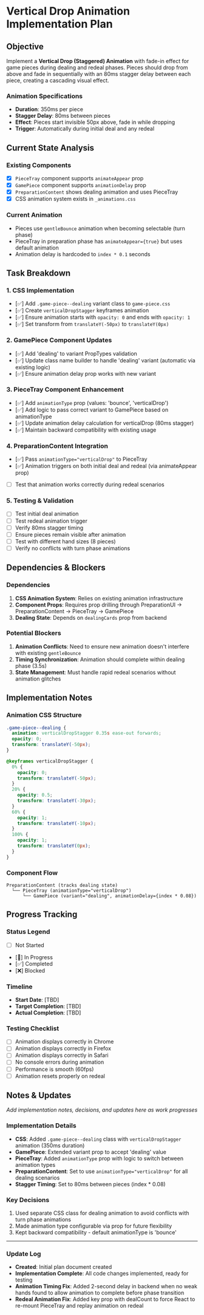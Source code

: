 # Vertical Drop Animation Implementation Plan

## Objective
Implement a **Vertical Drop (Staggered) Animation** with fade-in effect for game pieces during dealing and redeal phases. Pieces should drop from above and fade in sequentially with an 80ms stagger delay between each piece, creating a cascading visual effect.

### Animation Specifications
- **Duration**: 350ms per piece
- **Stagger Delay**: 80ms between pieces
- **Effect**: Pieces start invisible 50px above, fade in while dropping
- **Trigger**: Automatically during initial deal and any redeal

## Current State Analysis

### Existing Components
- [x] `PieceTray` component supports `animateAppear` prop
- [x] `GamePiece` component supports `animationDelay` prop
- [x] `PreparationContent` shows dealing animation and uses PieceTray
- [x] CSS animation system exists in `_animations.css`

### Current Animation
- Pieces use `gentleBounce` animation when becoming selectable (turn phase)
- PieceTray in preparation phase has `animateAppear={true}` but uses default animation
- Animation delay is hardcoded to `index * 0.1` seconds

## Task Breakdown

### 1. CSS Implementation
- [✅] Add `.game-piece--dealing` variant class to `game-piece.css`
- [✅] Create `verticalDropStagger` keyframes animation
- [✅] Ensure animation starts with `opacity: 0` and ends with `opacity: 1`
- [✅] Set transform from `translateY(-50px)` to `translateY(0px)`

### 2. GamePiece Component Updates
- [✅] Add 'dealing' to variant PropTypes validation
- [✅] Update class name builder to handle 'dealing' variant (automatic via existing logic)
- [✅] Ensure animation delay prop works with new variant

### 3. PieceTray Component Enhancement
- [✅] Add `animationType` prop (values: 'bounce', 'verticalDrop')
- [✅] Add logic to pass correct variant to GamePiece based on animationType
- [✅] Update animation delay calculation for verticalDrop (80ms stagger)
- [✅] Maintain backward compatibility with existing usage

### 4. PreparationContent Integration
- [✅] Pass `animationType="verticalDrop"` to PieceTray
- [✅] Animation triggers on both initial deal and redeal (via animateAppear prop)
- [ ] Test that animation works correctly during redeal scenarios

### 5. Testing & Validation
- [ ] Test initial deal animation
- [ ] Test redeal animation trigger
- [ ] Verify 80ms stagger timing
- [ ] Ensure pieces remain visible after animation
- [ ] Test with different hand sizes (8 pieces)
- [ ] Verify no conflicts with turn phase animations

## Dependencies & Blockers

### Dependencies
1. **CSS Animation System**: Relies on existing animation infrastructure
2. **Component Props**: Requires prop drilling through PreparationUI → PreparationContent → PieceTray → GamePiece
3. **Dealing State**: Depends on `dealingCards` prop from backend

### Potential Blockers
1. **Animation Conflicts**: Need to ensure new animation doesn't interfere with existing `gentleBounce`
2. **Timing Synchronization**: Animation should complete within dealing phase (3.5s)
3. **State Management**: Must handle rapid redeal scenarios without animation glitches

## Implementation Notes

### Animation CSS Structure
```css
.game-piece--dealing {
  animation: verticalDropStagger 0.35s ease-out forwards;
  opacity: 0;
  transform: translateY(-50px);
}

@keyframes verticalDropStagger {
  0% {
    opacity: 0;
    transform: translateY(-50px);
  }
  20% {
    opacity: 0.5;
    transform: translateY(-30px);
  }
  60% {
    opacity: 1;
    transform: translateY(-10px);
  }
  100% {
    opacity: 1;
    transform: translateY(0px);
  }
}
```

### Component Flow
```
PreparationContent (tracks dealing state)
  └── PieceTray (animationType="verticalDrop")
      └── GamePiece (variant="dealing", animationDelay={index * 0.08})
```

## Progress Tracking

### Status Legend
- [ ] Not Started
- [🔄] In Progress
- [✅] Completed
- [❌] Blocked

### Timeline
- **Start Date**: [TBD]
- **Target Completion**: [TBD]
- **Actual Completion**: [TBD]

### Testing Checklist
- [ ] Animation displays correctly in Chrome
- [ ] Animation displays correctly in Firefox
- [ ] Animation displays correctly in Safari
- [ ] No console errors during animation
- [ ] Performance is smooth (60fps)
- [ ] Animation resets properly on redeal

## Notes & Updates
_Add implementation notes, decisions, and updates here as work progresses_

### Implementation Details
- **CSS**: Added `.game-piece--dealing` class with `verticalDropStagger` animation (350ms duration)
- **GamePiece**: Extended variant prop to accept 'dealing' value
- **PieceTray**: Added `animationType` prop with logic to switch between animation types
- **PreparationContent**: Set to use `animationType="verticalDrop"` for all dealing scenarios
- **Stagger Timing**: Set to 80ms between pieces (index * 0.08)

### Key Decisions
1. Used separate CSS class for dealing animation to avoid conflicts with turn phase animations
2. Made animation type configurable via prop for future flexibility
3. Kept backward compatibility - default animationType is 'bounce'

---

### Update Log
- **Created**: Initial plan document created
- **Implementation Complete**: All code changes implemented, ready for testing
- **Animation Timing Fix**: Added 2-second delay in backend when no weak hands found to allow animation to complete before phase transition
- **Redeal Animation Fix**: Added key prop with dealCount to force React to re-mount PieceTray and replay animation on redeal